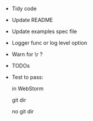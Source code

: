 * Tidy code

* Update README

* Update examples spec file

* Logger func or log level option

* Warn for \r ?

* TODOs

* Test to pass:

  in WebStorm
  
  git dir
  
  no git dir
